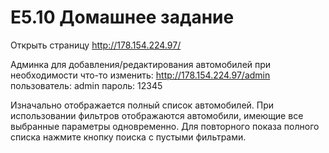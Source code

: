 # E5.10 Домашнее задание

Открыть страницу http://178.154.224.97/

Админка для добавления/редактирования автомобилей при необходимости что-то изменить:
http://178.154.224.97/admin
пользователь: admin
пароль: 12345

Изначально отображается полный список автомобилей. При использовании фильтров отображаются автомобили, имеющие все выбранные параметры одновременно. Для повторного показа полного списка нажмите кнопку поиска с пустыми фильтрами.
